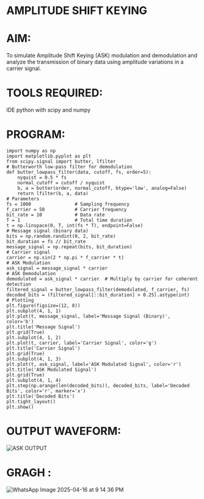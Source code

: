 # AMPLITUDE SHIFT KEYING
# AIM:
To simulate Amplitude Shift Keying (ASK) modulation and demodulation and analyze the transmission of binary data using amplitude variations in a carrier signal.
# TOOLS REQUIRED:
IDE python with scipy and numpy
# PROGRAM:
```
import numpy as np
import matplotlib.pyplot as plt
from scipy.signal import butter, lfilter
# Butterworth low-pass filter for demodulation
def butter_lowpass_filter(data, cutoff, fs, order=5):
    nyquist = 0.5 * fs
    normal_cutoff = cutoff / nyquist
    b, a = butter(order, normal_cutoff, btype='low', analog=False)
    return lfilter(b, a, data)
# Parameters
fs = 1000                # Sampling frequency
f_carrier = 50           # Carrier frequency
bit_rate = 10            # Data rate
T = 1                    # Total time duration
t = np.linspace(0, T, int(fs * T), endpoint=False)
# Message signal (binary data)
bits = np.random.randint(0, 2, bit_rate)
bit_duration = fs // bit_rate
message_signal = np.repeat(bits, bit_duration)
# Carrier signal
carrier = np.sin(2 * np.pi * f_carrier * t)
# ASK Modulation
ask_signal = message_signal * carrier
# ASK Demodulation
demodulated = ask_signal * carrier  # Multiply by carrier for coherent detection
filtered_signal = butter_lowpass_filter(demodulated, f_carrier, fs)
decoded_bits = (filtered_signal[::bit_duration] > 0.25).astype(int)
# Plotting
plt.figure(figsize=(12, 8))
plt.subplot(4, 1, 1)
plt.plot(t, message_signal, label='Message Signal (Binary)', color='b')
plt.title('Message Signal')
plt.grid(True)
plt.subplot(4, 1, 2)
plt.plot(t, carrier, label='Carrier Signal', color='g')
plt.title('Carrier Signal')
plt.grid(True)
plt.subplot(4, 1, 3)
plt.plot(t, ask_signal, label='ASK Modulated Signal', color='r')
plt.title('ASK Modulated Signal')
plt.grid(True)
plt.subplot(4, 1, 4)
plt.step(np.arange(len(decoded_bits)), decoded_bits, label='Decoded Bits', color='r', marker='x')
plt.title('Decoded Bits')
plt.tight_layout()
plt.show()
```
# OUTPUT WAVEFORM:
![ASK OUTPUT](https://github.com/user-attachments/assets/a836891a-4535-499e-ac6c-42b84b2838c7)

# GRAGH :
![WhatsApp Image 2025-04-16 at 9 14 36 PM](https://github.com/user-attachments/assets/f0490476-1746-43fb-b7a8-71644694108c)
